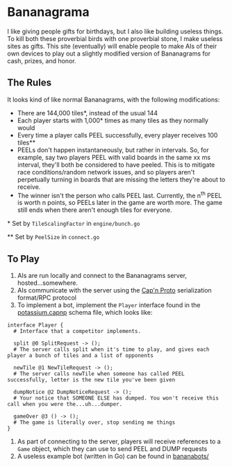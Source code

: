 # Bananagrama

I like giving people gifts for birthdays, but I also like building useless
things. To kill both these proverbial birds with one proverbial stone, I make
useless sites as gifts. This site (eventually) will enable people to make AIs
of their own devices to play out a slightly modified version of Bananagrams
for cash, prizes, and honor.

## The Rules

It looks kind of like normal Bananagrams, with the following modifications:

* There are 144,000 tiles\*, instead of the usual 144
* Each player starts with 1,000\* times as many tiles as they normally would
* Every time a player calls PEEL successfully, every player receives 100 tiles\*\*
* PEELs don't happen instantaneously, but rather in intervals. So, for example,
  say two players PEEL with valid boards in the same xx ms interval, they'll
  both be considered to have peeled. This is to mitigate race conditions/random
  network issues, and so players aren't perpetually turning in boards that are
  missing the letters they're about to receive.
* The winner isn't the person who calls PEEL last. Currently, the
  n<sup>th</sup> PEEL is worth n points, so PEELs later in the game are worth
  more. The game still ends when there aren't enough tiles for everyone.


\* Set by `TileScalingFactor` in `engine/bunch.go`

\*\* Set by `PeelSize` in `connect.go`

## To Play

1. AIs are run locally and connect to the Bananagrams server, hosted...somewhere.
1. AIs communicate with the server using the [Cap'n
   Proto](https://capnproto.org/) serialization format/RPC protocol
1. To implement a bot, implement the `Player` interface found in the
   [potassium.capnp](https://github.com/bcspragu/Bananagrama/blob/master/potassium/potassium.capnp)
   schema file, which looks like:

```capnproto
interface Player {
  # Interface that a competitor implements.

  split @0 SplitRequest -> ();
  # The server calls split when it's time to play, and gives each player a bunch of tiles and a list of opponents

  newTile @1 NewTileRequest -> ();
  # The server calls newTile when someone has called PEEL successfully, letter is the new tile you've been given

  dumpNotice @2 DumpNoticeRequest -> ();
  # Your notice that SOMEONE ELSE has dumped. You won't receive this call when you were the...uh...dumper.

  gameOver @3 () -> ();
  # The game is literally over, stop sending me things
}
```

1. As part of connecting to the server, players will receive references to a
   `Game` object, which they can use to send PEEL and DUMP requests
1. A useless example bot (written in Go) can be found in
   [bananabots/](https://github.com/bcspragu/Bananagrama/blob/master/bananabots/main.go)
